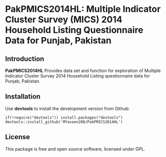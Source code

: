 # PakPMICS2014HL: Multiple Indicator Cluster Survey (MICS) 2014 Household Listing Questionnaire Data for Punjab, Pakistan
## Introduction

**PakPMICS2014HL** Provides data set and function for exploration of Multiple Indicator Cluster Survey 2014 Household Listing questionnaire data for Punjab, Pakistan.

## Installation
Use **devtools** to install the development version from Github:

```{r}
if(!require("devtools")) install.packages("devtools")
devtools::install_github('MYaseen208/PakPMICS2014HL')
```

## License
This package is free and open source software, licensed under GPL.
